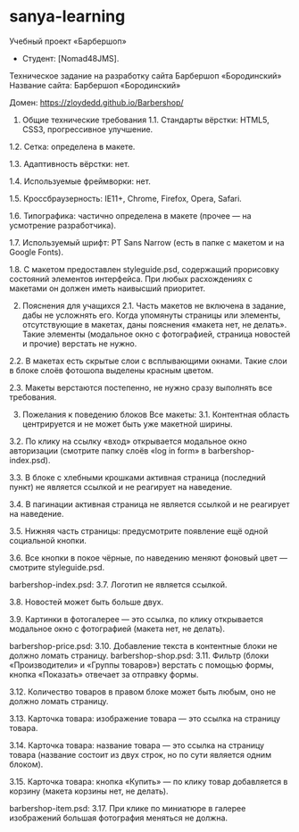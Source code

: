 # sanya-learning
Учебный проект «Барбершоп»

* Студент: [Nomad48JMS].

Техническое задание на разработку сайта Барбершоп «Бородинский»
Название сайта: Барбершоп «Бородинский»

Домен: https://zloydedd.github.io/Barbershop/

1. Общие технические требования
1.1. Стандарты вёрстки: HTML5, CSS3, прогрессивное улучшение.

1.2. Сетка: определена в макете.

1.3. Адаптивность вёрстки: нет.

1.4. Используемые фреймворки: нет.

1.5. Кроссбраузерность: IE11+, Chrome, Firefox, Opera, Safari.

1.6. Типографика: частично определена в макете (прочее — на усмотрение разработчика).

1.7. Используемый шрифт: PT Sans Narrow (есть в папке с макетом и на Google Fonts).

1.8. С макетом предоставлен styleguide.psd, содержащий прорисовку состояний элементов интерфейса. При любых расхождениях с макетами он должен иметь наивысший приоритет.

2. Пояснения для учащихся
2.1. Часть макетов не включена в задание, дабы не усложнять его. Когда упомянуты страницы или элементы, отсутствующие в макетах, даны пояснения «макета нет, не делать». Такие элементы (модальное окно с фотографией, страница новостей и прочие) верстать не нужно.

2.2. В макетах есть скрытые слои с всплывающими окнами. Такие слои в блоке слоёв фотошопа выделены красным цветом.

2.3. Макеты верстаются постепенно, не нужно сразу выполнять все требования.

3. Пожелания к поведению блоков
Все макеты:
3.1. Контентная область центрируется и не может быть уже макетной ширины.

3.2. По клику на ссылку «вход» открывается модальное окно авторизации (смотрите папку слоёв «log in form» в barbershop-index.psd).

3.3. В блоке с хлебными крошками активная страница (последний пункт) не является ссылкой и не реагирует на наведение.

3.4. В пагинации активная страница не является ссылкой и не реагирует на наведение.

3.5. Нижняя часть страницы: предусмотрите появление ещё одной социальной кнопки.

3.6. Все кнопки в покое чёрные, по наведению меняют фоновый цвет — смотрите styleguide.psd.

barbershop-index.psd:
3.7. Логотип не является ссылкой.

3.8. Новостей может быть больше двух.

3.9. Картинки в фотогалерее — это ссылка, по клику открывается модальное окно с фотографией (макета нет, не делать).

barbershop-price.psd:
3.10. Добавление текста в контентные блоки не должно ломать страницу.
barbershop-shop.psd:
3.11. Фильтр (блоки «Производители» и «Группы товаров») верстать с помощью формы, кнопка «Показать» отвечает за отправку формы.

3.12. Количество товаров в правом блоке может быть любым, оно не должно ломать страницу.

3.13. Карточка товара: изображение товара — это ссылка на страницу товара.

3.14. Карточка товара: название товара — это ссылка на страницу товара (название состоит из двух строк, но по сути является одним блоком).

3.15. Карточка товара: кнопка «Купить» — по клику товар добавляется в корзину (макета корзины нет, не делать).

barbershop-item.psd:
3.17. При клике по миниатюре в галерее изображений большая фотография меняться не должна.
